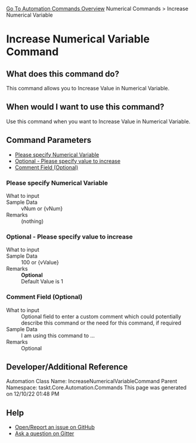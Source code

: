 <!--TITLE: Increase Numerical Variable Command -->
<!-- SUBTITLE: a command in the Numerical Commands group. -->
[Go To Automation Commands Overview](/automation-commands.md)
Numerical Commands &gt; Increase Numerical Variable


# Increase Numerical Variable Command


## What does this command do?
This command allows you to Increase Value in Numerical Variable.


## When would I want to use this command?
Use this command when you want to Increase Value in Numerical Variable.


## Command Parameters
- [Please specify Numerical Variable](#param_0)
- [Optional - Please specify value to increase](#param_1)
- [Comment Field (Optional)](#param_2)


<a id="param_0"></a>
### Please specify Numerical Variable


<dl>
<dt>What to input</dt><dd></dd>
<dt>Sample Data</dt><dd>vNum or {vNum}</dd>
<dt>Remarks</dt><dd>(nothing)</dd>
</dl>




<a id="param_1"></a>
### Optional - Please specify value to increase


<dl>
<dt>What to input</dt><dd></dd>
<dt>Sample Data</dt><dd>100 or {vValue}</dd>
<dt>Remarks</dt><dd><b>Optional</b><br>Default Value is 1</dd>
</dl>




<a id="param_2"></a>
### Comment Field (Optional)


<dl>
<dt>What to input</dt><dd>Optional field to enter a custom comment which could potentially describe this command or the need for this command, if required</dd>
<dt>Sample Data</dt><dd>I am using this command to ...</dd>
<dt>Remarks</dt><dd>Optional</dd>
</dl>




## Developer/Additional Reference
Automation Class Name: IncreaseNumericalVariableCommand
Parent Namespace: taskt.Core.Automation.Commands
This page was generated on 12/10/22 01:48 PM


## Help
- [Open/Report an issue on GitHub](https://github.com/rcktrncn/taskt/issues/new)
- [Ask a question on Gitter](https://gitter.im/taskt-rpa/Lobby)
